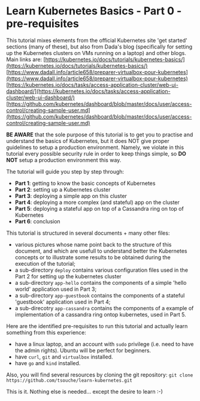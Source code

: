 # Learn Kubernetes Basics - Part 0 - pre-requisites


This tutorial mixes elements from the official Kubernetes site 'get started' sections (many of these), but also from Dada's blog (specifically for setting up the Kubernetes clusters on VMs running on a laptop) and other blogs. Main links are:
    [https://kubernetes.io/docs/tutorials/kubernetes-basics/](https://kubernetes.io/docs/tutorials/kubernetes-basics/)
    [https://www.dadall.info/article658/preparer-virtualbox-pour-kubernetes](https://www.dadall.info/article658/preparer-virtualbox-pour-kubernetes)
    [https://kubernetes.io/docs/tasks/access-application-cluster/web-ui-dashboard/](https://kubernetes.io/docs/tasks/access-application-cluster/web-ui-dashboard/)
    [https://github.com/kubernetes/dashboard/blob/master/docs/user/access-control/creating-sample-user.md](https://github.com/kubernetes/dashboard/blob/master/docs/user/access-control/creating-sample-user.md)



**BE AWARE** that the sole purpose of this tutorial is to get you to practise and understand the basics of Kubernetes, but it does NOT give proper guidelines to setup a production environment. Namely, we violate in this tutorial every possible security rule in order to keep things simple, so **DO NOT** setup a production environment this way.


The tutorial will guide you step by step through:

* **Part 1**: getting to know the basic concepts of Kubernetes
* **Part 2**: setting up a Kubernetes cluster
* **Part 3**: deploying a simple app on this cluster
* **Part 4**: deploying a more complex (and stateful) app on the cluster
* **Part 5**: deploying a stateful app on top of a Cassandra ring on top of Kubernetes
* **Part 6**: conclusion

This tutorial is structured in several documents + many other files:

* various pictures whose name point back to the structure of this document, and which are usefull to understand better the Kubernetes concepts or to illustrate some results to be obtained during the execution of the tutorial;
* a sub-directory `deploy` contains various configuration files used in the Part 2 for setting up the kubernetes cluster
* a sub-directory `app-hello` contains the components of a simple 'hello world' application used in Part 3;
* a sub-directory `app-guestbook` contains the components of a stateful 'guestbook' application used in Part 4;
* a sub-direcotry `app-cassandra` contains the components of a example of implementation of a cassandra ring ontop kubernetes, used in Part 5.

Here are the identified pre-requisites to run this tutorial and actually learn something from this experience:

* have a linux laptop, and an account with `sudo` privilege (i.e. need to have the admin rights). Ubuntu will be perfect for beginners.
* have `curl`, `git` and `virtualbox` installed.
* have `go` and `kind` installed.

Also, you will find several resources by cloning the git repository:
`git clone https://github.com/tsouche/learn-kubernetes.git`


This is it. Nothing else is needed... except the desire to learn :-)
